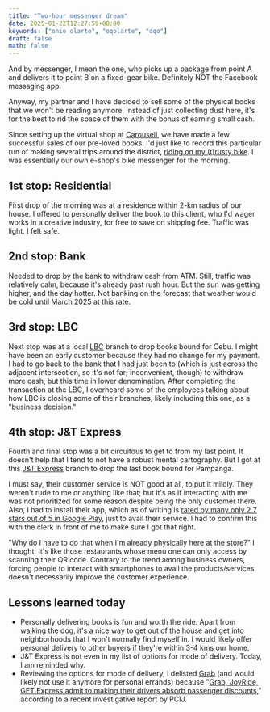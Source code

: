 ```yaml
---
title: "Two-hour messenger dream"
date: 2025-01-22T12:27:59+08:00
keywords: ["ohio olarte", "oqolarte", "oqo"]
draft: false
math: false
---
```


And by messenger, I mean the one, who picks up a package from point A
and delivers it to point B on a fixed-gear bike. Definitely NOT the
Facebook messaging app.

Anyway, my partner and I have decided to sell some of the
physical books that we won't be reading anymore. Instead of just
collecting dust here, it's for the best to rid the space of them with
the bonus of earning small cash.

Since setting up the virtual shop at
[Carousell](https://www.carousell.ph), we have made a few successful
sales of our pre-loved books. I'd just like to record this particular
run of making several trips around the district, [riding on my (t)rusty bike](/50).
I was essentially our own e-shop's bike messenger for the morning.

## 1st stop: Residential

First drop of the morning was at a residence within 2-km radius of our
house. I offered to personally deliver the book to this client, who I'd
wager works in a creative industry, for
free to save on shipping fee. Traffic was light. I felt safe.

## 2nd stop: Bank

Needed to drop by the bank to withdraw cash from ATM. Still, traffic was
relatively calm, because it's already past rush hour. But the sun was
getting higher, and the day hotter. Not banking on the forecast that
weather would be cold until March 2025 at this rate.

## 3rd stop: LBC

Next stop was at a local [LBC](https://www.lbcexpress.com/) branch to
drop books bound for Cebu. I might have been an early customer because
they had no change for my payment. I had to go back to the bank that I
had just been to (which is just across the adjacent intersection, so
it's not far; inconvenient, though) to withdraw more cash, but this
time in lower denomination. After completing the transaction at the LBC,
I overheard some of the employees talking about how LBC is
closing some of their branches, likely including this one, as a "business
decision."

## 4th stop: J&T Express

Fourth and final stop was a bit circuitous to get to from my last point.
It doesn't help that I tend to not have a robust mental cartography. But
I got at this [J&T Express](https://www.jtexpress.ph/) branch to drop
the last book bound for Pampanga.

I must say, their customer service is NOT good at all, to put it mildly.
They weren't rude to me or anything like that; but it's as if interacting with me was not prioritized for some reason despite being the only customer there.
Also, I had to install their app,
which as of writing is [rated by many only 2.7 stars out of 5 in Google Play](https://play.google.com/store/apps/details?id=com.jtexpress.PhClient&hl=en),
just to avail their service. I had to confirm this with the clerk in front
of me to make sure I got that right.

"Why do I have to do that when I'm already
physically here at the store?" I thought. It's like those restaurants
whose menu one can only access by scanning their QR code.
Contrary to the trend among business owners, forcing people to interact
with smartphones to avail the products/services doesn't necessarily
improve the customer experience.

## Lessons learned today

- Personally delivering books is fun and worth the ride. Apart from
  walking the dog, it's a nice way to get out of the house and get into
  neighborhoods that I won't normally find myself in. I would likely
  offer personal delivery to other buyers if they're within 3-4 kms our
  home.
- J&T Express is not even in my list of options for mode of delivery.
  Today, I am reminded why.
- Reviewing the options for mode of delivery, I delisted
  [Grab](https://www.grab.com/ph/) (and would likely not use it anymore
  for personal errands) because "[Grab, JoyRide, GET Express admit to making their drivers absorb passenger discounts](https://pcij.org/2025/01/19/grab-joyride-get-express-admit-making-drivers-absorb-passenger-discounts/),"
  according to a recent investigative report by PCIJ.
